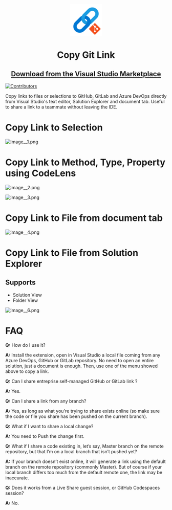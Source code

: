 <p align="center">
  <img alt="pazword logo" src="./src/Impl/CopyGitLink/Icon.png" width="100px" />
  <h1 align="center">Copy Git Link</h1>
  <h2 align="center"><a href="https://marketplace.visualstudio.com/items?itemName=EtienneBAUDOUX.CopyGitLink" target="_blank">Download from the Visual Studio Marketplace</a></h2>
</p>

[![Contributors](https://img.shields.io/github/contributors/veler/CopyGitLink?label=Contributors)](https://github.com/veler/CopyGitLink/graphs/contributors)

Copy links to files or selections to GitHub, GitLab and Azure DevOps directly from Visual Studio's text editor, Solution Explorer and document tab.
Useful to share a link to a teammate without leaving the IDE.

# Copy Link to Selection

![image__1.png](https://etiennebaudoux.gallerycdn.vsassets.io/extensions/etiennebaudoux/copygitlink/1.0/1602871432029/image__1.png)

# Copy Link to Method, Type, Property using CodeLens

![image__2.png](https://etiennebaudoux.gallerycdn.vsassets.io/extensions/etiennebaudoux/copygitlink/1.0/1602871432029/image__2.png)

![image__3.png](https://etiennebaudoux.gallerycdn.vsassets.io/extensions/etiennebaudoux/copygitlink/1.0/1602871432029/image__3.png)

# Copy Link to File from document tab

![image__4.png](https://etiennebaudoux.gallerycdn.vsassets.io/extensions/etiennebaudoux/copygitlink/1.0/1602871432029/image__4.png)

# Copy Link to File from Solution Explorer

## Supports
* Solution View
* Folder View

![image__6.png](https://etiennebaudoux.gallerycdn.vsassets.io/extensions/etiennebaudoux/copygitlink/1.0/1602871432029/image__6.png)

# FAQ

**Q:** How do I use it?

**A:** Install the extension, open in Visual Studio a local file coming from any Azure DevOps, GitHub or GitLab repository. No need to open an entire solution, just a document is enough. Then, use one of the menu showed above to copy a link.


**Q:** Can I share entreprise self-managed GitHub or GitLab link ?

**A:** Yes.


**Q:** Can I share a link from any branch?

**A:** Yes, as long as what you're trying to share exists online (so make sure the code or file you share has been pushed on the current branch).


**Q:** What if I want to share a local change?

**A:** You need to Push the change first.


**Q:** What if I share a code existing in, let’s say, Master branch on the remote repository, but that I’m on a local branch that isn’t pushed yet?

**A:** If your branch doesn’t exist online, it will generate a link using the default branch on the remote repository (commonly Master).
    But of course if your local branch differs too much from the default remote one, the link may be inaccurate.
    
**Q:** Does it works from a Live Share guest session, or GitHub Codespaces session?

**A:** No.
